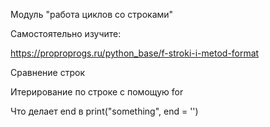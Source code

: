 Модуль "работа циклов со строками"

Самостоятельно изучите:

https://proproprogs.ru/python_base/f-stroki-i-metod-format

Сравнение строк

Итерирование по строке с помощую for

Что делает end в print("something", end = '')